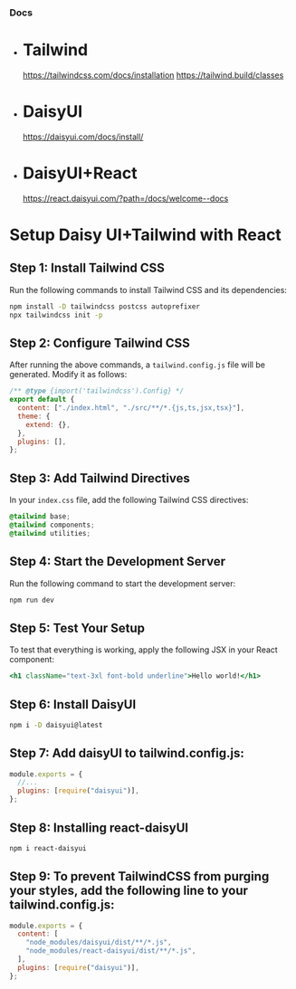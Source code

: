 ### Docs

- # Tailwind

  https://tailwindcss.com/docs/installation
  https://tailwind.build/classes

- # DaisyUI

  https://daisyui.com/docs/install/

- # DaisyUI+React
  https://react.daisyui.com/?path=/docs/welcome--docs

# Setup Daisy UI+Tailwind with React

## Step 1: Install Tailwind CSS

Run the following commands to install Tailwind CSS and its dependencies:

```bash
npm install -D tailwindcss postcss autoprefixer
npx tailwindcss init -p
```

## Step 2: Configure Tailwind CSS

After running the above commands, a `tailwind.config.js` file will be generated. Modify it as follows:

```javascript
/** @type {import('tailwindcss').Config} */
export default {
  content: ["./index.html", "./src/**/*.{js,ts,jsx,tsx}"],
  theme: {
    extend: {},
  },
  plugins: [],
};
```

## Step 3: Add Tailwind Directives

In your `index.css` file, add the following Tailwind CSS directives:

```css
@tailwind base;
@tailwind components;
@tailwind utilities;
```

## Step 4: Start the Development Server

Run the following command to start the development server:

```bash
npm run dev
```

## Step 5: Test Your Setup

To test that everything is working, apply the following JSX in your React component:

```jsx
<h1 className="text-3xl font-bold underline">Hello world!</h1>
```

## Step 6: Install DaisyUI

```bash
npm i -D daisyui@latest
```

## Step 7: Add daisyUI to tailwind.config.js:

```javascript
module.exports = {
  //...
  plugins: [require("daisyui")],
};
```

## Step 8: Installing react-daisyUI

```bash
npm i react-daisyui
```

## Step 9: To prevent TailwindCSS from purging your styles, add the following line to your tailwind.config.js:

```js
module.exports = {
  content: [
    "node_modules/daisyui/dist/**/*.js",
    "node_modules/react-daisyui/dist/**/*.js",
  ],
  plugins: [require("daisyui")],
};
```

